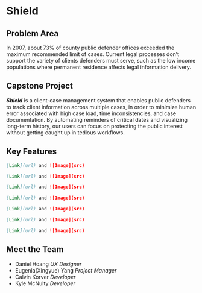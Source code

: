 # Shield 
## Problem Area
In 2007, about 73% of county public defender offices exceeded the maximum recommended limit of cases. Current legal processes don’t support the variety of clients defenders must serve, such as the low income populations where permanent residence affects legal information delivery. 

## Capstone Project
_**Shield**_ is a client-case management system that enables public defenders to track client information across multiple cases, in order to minimize human error associated with high case load, time inconsistencies, and case documentation. 
By automating reminders of critical dates and visualizing long-term history, our users can focus on protecting the public interest without getting caught up in tedious workflows.


## Key Features
```markdown
[Link](url) and ![Image](src)

```

```markdown
[Link](url) and ![Image](src)

```

```markdown
[Link](url) and ![Image](src)

```

```markdown
[Link](url) and ![Image](src)

```

```markdown
[Link](url) and ![Image](src)

```

```markdown
[Link](url) and ![Image](src)

```

```markdown
[Link](url) and ![Image](src)

```
## Meet the Team
* Daniel Hoang  _UX Designer_
* Eugenia(Xingyue) Yang _Project Manager_
* Calvin Korver _Developer_ 
* Kyle McNulty _Developer_

